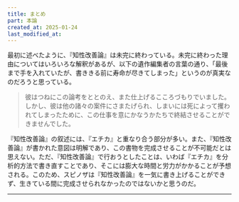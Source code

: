 ```yaml
---
title: まとめ
part: 本論
created_at: 2025-01-24
last_modified_at: 
---
```


最初に述べたように、『知性改善論』は未完に終わっている。未完に終わった理由についてはいろいろな解釈があるが、以下の遺作編集者の言葉の通り、「最後まで手を入れていたが、書ききる前に寿命が尽きてしまった」というのが真実なのだろうと思っている。

>彼はつねにこの論考をととのえ、また仕上げるこころづもりでいました。しかし、彼は他の諸々の案件にさまたげられ、しまいには死によって攫われてしまったために、この仕事を意にかなうかたちで終結させることができませんでした。

『知性改善論』の叙述には、『エチカ』と重なり合う部分が多い。また、『知性改善論』が書かれた意図は明解であり、この書物を完成させることが不可能だとは思えない。ただ、『知性改善論』で行おうとしたことは、いわば『エチカ』を分析的方法で書き直すことであり、そこには膨大な時間と労力がかかることが予想される。このため、スピノザは『知性改善論』を一気に書き上げることができず、生きている間に完成させられなかったのではないかと思うのだ。

---